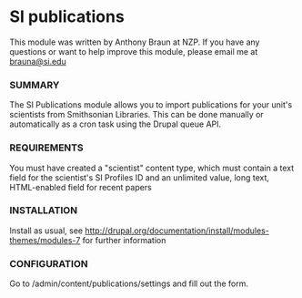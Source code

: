 SI publications
====================================

This module was written by Anthony Braun at NZP. If you have any questions or want to help improve this module, please email me at brauna@si.edu

### SUMMARY
 The SI Publications module allows you to import publications for your unit's scientists from Smithsonian Libraries. This can be done manually or automatically as a cron task using the Drupal queue API.

    
### REQUIREMENTS
 You must have created a "scientist" content type, which must contain a text field for the scientist's SI Profiles ID and an unlimited value, long text, HTML-enabled field for recent papers

### INSTALLATION
 Install as usual, see http://drupal.org/documentation/install/modules-themes/modules-7 for further information

### CONFIGURATION
 Go to /admin/content/publications/settings and fill out the form.